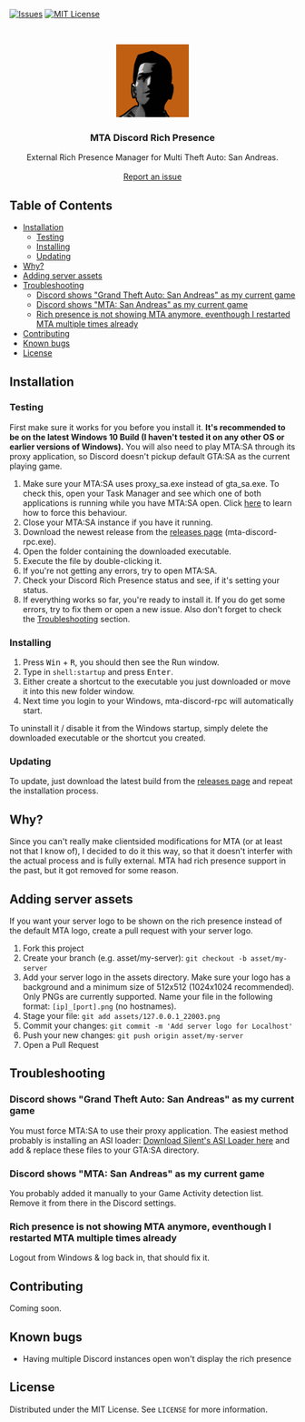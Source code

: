 [![Issues][issues-shield]][issues-url]
[![MIT License][license-shield]][license-url]

<!-- PROJECT LOGO -->
<br />
<p align="center">
  <a href="https://github.com/pkfln/mta-discord-rpc">
    <img src="assets/mtasa.png" alt="Logo" width="128" height="128">
  </a>

  <h3 align="center">MTA Discord Rich Presence</h3>

  <p align="center">
    External Rich Presence Manager for Multi Theft Auto: San Andreas.
    <br />
    <br />
    <a href="https://github.com/pkfln/mta-discord-rpc/issues">Report an issue</a>
  </p>
</p>



<!-- TABLE OF CONTENTS -->
## Table of Contents

* [Installation](#installation)
  * [Testing](#testing)
  * [Installing](#installing)
  * [Updating](#updating)
* [Why?](#why)
* [Adding server assets](#adding-server-assets)
* [Troubleshooting](#troubleshooting)
  * [Discord shows "Grand Theft Auto: San Andreas" as my current game](#discord-shows-grand-theft-auto-san-andreas-as-my-current-game)
  * [Discord shows "MTA: San Andreas" as my current game](#discord-shows-mta-san-andreas-as-my-current-game)
  * [Rich presence is not showing MTA anymore, eventhough I restarted MTA multiple times already](#rich-presence-is-not-showing-mta-anymore-eventhough-i-restarted-mta-multiple-times-already)
* [Contributing](#contributing)
* [Known bugs](#known-bugs)
* [License](#license)



<!-- INSTALLATION -->
## Installation

### Testing

First make sure it works for you before you install it. **It's recommended to be on the latest Windows 10 Build (I haven't tested it on any other OS or earlier versions of Windows).**
You will also need to play MTA:SA through its proxy application, so Discord doesn't pickup default GTA:SA as the current playing game.
1. Make sure your MTA:SA uses proxy_sa.exe instead of gta_sa.exe. To check this, open your Task Manager and see which one of both applications is running while you have MTA:SA open. Click [here](#discord-shows-grand-theft-auto-san-andreas-as-my-current-game) to learn how to force this behaviour.
2. Close your MTA:SA instance if you have it running.
3. Download the newest release from the <a href="https://github.com/pkfln/mta-discord-rpc/releases">releases page</a> (mta-discord-rpc.exe).
4. Open the folder containing the downloaded executable.
5. Execute the file by double-clicking it.
6. If you're not getting any errors, try to open MTA:SA.
7. Check your Discord Rich Presence status and see, if it's setting your status.
8. If everything works so far, you're ready to install it. If you do get some errors, try to fix them or open a new issue. Also don't forget to check the [Troubleshooting](#troubleshooting) section.

### Installing

1. Press <kbd>Win</kbd> + <kbd>R</kbd>, you should then see the Run window.
2. Type in `shell:startup` and press <kbd>Enter</kbd>.
3. Either create a shortcut to the executable you just downloaded or move it into this new folder window.
4. Next time you login to your Windows, mta-discord-rpc will automatically start.

To uninstall it / disable it from the Windows startup, simply delete the downloaded executable or the shortcut you created.

### Updating
To update, just download the latest build from the <a href="https://github.com/pkfln/mta-discord-rpc/releases">releases page</a> and repeat the installation process.



<!-- WHY -->
## Why?

Since you can't really make clientsided modifications for MTA (or at least not that I know of), I decided to do it this way, so that it doesn't interfer with the actual process and is fully external. MTA had rich presence support in the past, but it got removed for some reason.



<!-- ADDING SERVER ASSETS -->
## Adding server assets

If you want your server logo to be shown on the rich presence instead of the default MTA logo, create a pull request with your server logo.
1. Fork this project
2. Create your branch (e.g. asset/my-server): `git checkout -b asset/my-server`
3. Add your server logo in the assets directory. Make sure your logo has a background and a minimum size of 512x512 (1024x1024 recommended). Only PNGs are currently supported. Name your file in the following format: `[ip]_[port].png` (no hostnames).
4. Stage your file: `git add assets/127.0.0.1_22003.png`
4. Commit your changes: `git commit -m 'Add server logo for Localhost'`
5. Push your new changes: `git push origin asset/my-server`
6. Open a Pull Request



<!-- TROUBLESHOOTING -->
## Troubleshooting

### Discord shows "Grand Theft Auto: San Andreas" as my current game

You must force MTA:SA to use their proxy application. The easiest method probably is installing an ASI loader: <a href="https://www.gtagarage.com/mods/show.php?id=21709">Download Silent's ASI Loader here</a> and add & replace these files to your GTA:SA directory.


### Discord shows "MTA: San Andreas" as my current game

You probably added it manually to your Game Activity detection list. Remove it from there in the Discord settings.


### Rich presence is not showing MTA anymore, eventhough I restarted MTA multiple times already

Logout from Windows & log back in, that should fix it.



<!-- CONTRIBUTING -->
## Contributing

Coming soon.



<!-- KNOWN BUGS -->
## Known bugs

- Having multiple Discord instances open won't display the rich presence



<!-- LICENSE -->
## License

Distributed under the MIT License. See `LICENSE` for more information.






<!-- MARKDOWN LINKS & IMAGES -->
<!-- https://www.markdownguide.org/basic-syntax/#reference-style-links -->
[contributors-shield]: https://img.shields.io/github/contributors/pkfln/mta-discord-rpc.svg?style=flat-square
[contributors-url]: https://github.com/pkfln/mta-discord-rpc/graphs/contributors
[forks-shield]: https://img.shields.io/github/forks/pkfln/mta-discord-rpc.svg?style=flat-square
[forks-url]: https://github.com/pkfln/mta-discord-rpc/network/members
[stars-shield]: https://img.shields.io/github/stars/pkfln/mta-discord-rpc.svg?style=flat-square
[stars-url]: https://github.com/pkfln/mta-discord-rpc/stargazers
[issues-shield]: https://img.shields.io/github/issues/pkfln/mta-discord-rpc.svg?style=flat-square
[issues-url]: https://github.com/pkfln/mta-discord-rpc/issues
[license-shield]: https://img.shields.io/github/license/pkfln/mta-discord-rpc.svg?style=flat-square
[license-url]: https://github.com/pkfln/mta-discord-rpc/blob/master/LICENSE
